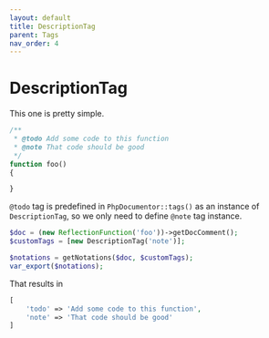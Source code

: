 ```yaml
---
layout: default
title: DescriptionTag
parent: Tags
nav_order: 4
---
```


DescriptionTag
===

This one is pretty simple.

```php
/**
 * @todo Add some code to this function
 * @note That code should be good
 */
function foo()
{

}
```

`@todo` tag is predefined in `PhpDocumentor::tags()` as an instance of `DescriptionTag`, so we only need to define `@note` tag instance.

```php
$doc = (new ReflectionFunction('foo'))->getDocComment();
$customTags = [new DescriptionTag('note')];

$notations = getNotations($doc, $customTags);
var_export($notations);
```

That results in

```php
[
    'todo' => 'Add some code to this function',
    'note' => 'That code should be good'
]
```
